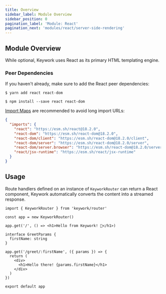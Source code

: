 ```yaml
---
title: Overview
sidebar_label: Module Overview
sidebar_position: 0
pagination_label: 'Module: React'
pagination_next: 'modules/react/server-side-rendering'
---
```


## Module Overview

While optional, Keywork uses React as its primary HTML templating engine.

### Peer Dependencies

If you haven't already, make sure to add the React peer dependencies:

<Tabs groupId="node-install">
  <TabItem value="yarn" label="Yarn">

```shell title="Run in the root of your project."
$ yarn add react react-dom
```

  </TabItem>

  <TabItem value="npm" label="NPM">

```shell title="Run in the root of your project."
$ npm install --save react react-dom
```

  </TabItem>

  <TabItem value="deno" label="Deno">

[Import Maps](https://deno.land/manual/node/import_maps#using-import-maps)
are recommended to avoid long import URLs:

```json title="./your-project/import_map.json"
{
  "imports": {
    "react": "https://esm.sh/react@18.2.0",
    "react-dom": "https://esm.sh/react-dom@18.2.0",
    "react-dom/client": "https://esm.sh/react-dom@18.2.0/client",
    "react-dom/server": "https://esm.sh/react-dom@18.2.0/server",
    "react-dom/server.browser": "https://esm.sh/react-dom@18.2.0/server.browser",
    "react/jsx-runtime": "https://esm.sh/react/jsx-runtime"
  }
}
```

  </TabItem>
</Tabs>

## Usage

Route handlers defined on an instance of `KeyworkRouter` can return a React component,
Keywork automatically converts the content into a streamed response.

```tsx
import { KeyworkRouter } from 'keywork/router'

const app = new KeyworkRouter()

app.get('/', () => <h1>Hello from Keywork! 👋</h1>)

interface GreetParams {
  firstName: string
}

app.get('/greet/:firstName', ({ params }) => {
  return (
    <div>
      <h1>Hello there! {params.firstName}</h1>
    </div>
  )
})

export default app
```
